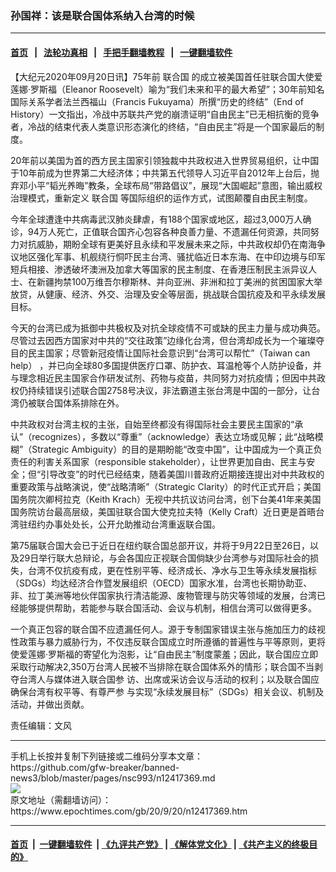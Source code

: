 ### 孙国祥：该是联合国体系纳入台湾的时候
------------------------

#### [首页](https://github.com/gfw-breaker/banned-news3/blob/master/README.md) &nbsp;&nbsp;|&nbsp;&nbsp; [法轮功真相](https://github.com/begood0513/basic/blob/master/README.md)  &nbsp;&nbsp;|&nbsp;&nbsp; [手把手翻墙教程](https://github.com/gfw-breaker/guides/wiki)  &nbsp;&nbsp;|&nbsp;&nbsp; [一键翻墙软件](https://github.com/gfw-breaker/nogfw/blob/master/README.md)  



<div><p>
 【大纪元2020年09月20日讯】75年前
 <ok href="https://www.epochtimes.com/gb/tag/%E8%81%94%E5%90%88%E5%9B%BD.html">
  联合国
 </ok>
 的成立被美国首任驻联合国大使爱莲娜·罗斯福（Eleanor Roosevelt）喻为“我们未来和平的最大希望”；30年前知名国际关系学者法兰西福山（Francis Fukuyama）所撰“历史的终结”（End of History）一文指出，冷战中苏联共产党的崩溃证明“自由民主”已无相抗衡的竞争者，冷战的结束代表人类意识形态演化的终结，“自由民主”将是一个国家最后的制度。
</p>
<p>
 20年前以美国为首的西方民主国家引领独裁中共政权进入世界贸易组织，让中国于10年前成为世界第二大经济体；中共第五代领导人习近平自2012年上台后，抛弃邓小平“韬光养晦”教条，全球布局“带路倡议”，展现“大国崛起”意图，输出威权治理模式，重新定义
 <ok href="https://www.epochtimes.com/gb/tag/%E8%81%94%E5%90%88%E5%9B%BD.html">
  联合国
 </ok>
 等国际组织的运作方式，试图颠覆自由民主制度。
</p>
<p>
 今年全球遭逢中共病毒武汉肺炎肆虐，有188个国家或地区，超过3,000万人确诊，94万人死亡，正值联合国齐心包容各种良善力量、不遗漏任何资源，共同努力对抗威胁，期盼全球有更美好且永续和平发展未来之际，中共政权却仍在南海争议地区强化军事、机舰绕行恫吓民主台湾、骚扰临近日本东海、在中印边境与印军短兵相接、渗透破坏澳洲及加拿大等国家的民主制度、在香港压制民主派异议人士、在新疆拘禁100万维吾尔穆斯林、并向亚洲、非洲和拉丁美洲的贫困国家大举放贷，从健康、经济、外交、治理及安全等层面，挑战联合国抗疫及和平永续发展目标。
</p>
<p>
 今天的台湾已成为抵御中共极权及对抗全球疫情不可或缺的民主力量与成功典范。尽管过去因西方国家对中共的“交往政策”边缘化台湾，但台湾却成长为一个璀璨夺目的民主国家；尽管新冠疫情让国际社会意识到“台湾可以帮忙”（Taiwan can help） ，并已向全球80多国提供医疗口罩、防护衣、耳温枪等个人防护设备，并与理念相近民主国家合作研发试剂、药物与疫苗，共同努力对抗疫情；但因中共政权仍持续错误引述联合国2758号决议，非法霸道主张台湾是中国的一部分，让台湾仍被联合国体系排除在外。
</p>
<p>
 中共政权对台湾主权的主张，自始至终都没有得国际社会主要民主国家的“承认”（recognizes），多数以“尊重”（acknowledge）表达立场或见解；此“战略模糊”（Strategic Ambiguity）的目的是期盼能“改变中国”，让中国成为一个真正负责任的利害关系国家（responsible stakeholder），让世界更加自由、民主与安全；但“引导改变”的时代已经结束，随着美国川普政府近期接连提出对中共政权的重要政策与战略演说，使“战略清晰”（Strategic Clarity）的时代正式开启；美国国务院次卿柯拉克（Keith Krach）无视中共抗议访问台湾，创下台美41年来美国国务院访台最高层级，美国驻联合国大使克拉夫特（Kelly Craft）近日更是首晤台湾驻纽约办事处处长，公开允助推动台湾重返联合国。
</p>
<p>
 第75届联合国大会已于近日在纽约联合国总部开议，并将于9月22日至26日，以及29日举行联大总辩论，与会各国应正视联合国倘缺少台湾参与对国际社会的损失，台湾不仅抗疫有成，更在性别平等、经济成长、净水与卫生等永续发展指标（SDGs）均达经济合作暨发展组织（OECD）国家水准，台湾也长期协助亚、非、拉丁美洲等地伙伴国家执行清洁能源、废物管理与防灾等领域的发展，台湾已经能够提供帮助，若能参与联合国活动、会议与机制，相信台湾可以做得更多。
</p>
<p>
 一个真正包容的联合国不应遗漏任何人。源于专制国家错误主张与施加压力的歧视性政策与暴力威胁行为，不仅违反联合国成立时所遵循的普遍性与平等原则，更将使爱莲娜·罗斯福的寄望化为泡影，让“自由民主”制度蒙羞；因此，联合国应立即采取⾏动解决2,350万台湾⼈⺠被不当排除在联合国体系外的情形；联合国不当剥夺台湾人与媒体进入联合国参 访、出席或采访会议与活动的权利；以及联合国应确保台湾有权平等、有尊严参 与实现“永续发展⽬标”（SDGs）相关会议、机制及活动，并做出贡献。
</p>
<p>
 责任编辑：文风
</p>
</div>
<hr/>
手机上长按并复制下列链接或二维码分享本文章：<br/>
https://github.com/gfw-breaker/banned-news3/blob/master/pages/nsc993/n12417369.md <br/>
<a href='https://github.com/gfw-breaker/banned-news3/blob/master/pages/nsc993/n12417369.md'><img src='https://github.com/gfw-breaker/banned-news3/blob/master/pages/nsc993/n12417369.md.png'/></a> <br/>
原文地址（需翻墙访问）：https://www.epochtimes.com/gb/20/9/20/n12417369.htm


------------------------
#### [首页](https://github.com/gfw-breaker/banned-news3/blob/master/README.md) &nbsp;|&nbsp; [一键翻墙软件](https://github.com/gfw-breaker/nogfw/blob/master/README.md) &nbsp;| [《九评共产党》](https://github.com/gfw-breaker/9ping.md/blob/master/README.md#九评之一评共产党是什么) | [《解体党文化》](https://github.com/gfw-breaker/jtdwh.md/blob/master/README.md) | [《共产主义的终极目的》](https://github.com/gfw-breaker/gczydzjmd.md/blob/master/README.md)


<img src='http://gfw-breaker.win/banned-news3/pages/nsc993/n12417369.md' width='0px' height='0px'/>